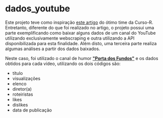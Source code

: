 # dados_youtube
Este projeto teve como inspiração [este artigo](https://blog.curso-r.com/posts/2020-01-06-porta/) do ótimo time da Curso-R. Entretanto, diferente do que foi realizado no artigo, o projeto possui uma parte exemplificando como baixar alguns dados de um canal do YouTube utilizando exclusivamente webscraping e outra utilizando a API disponibilizada para esta finalidade. Além disto, uma terceira parte realiza algumas análises a partir dos dados baixados.

Neste caso, foi utilizado o canal de humor <b>["Porta dos Fundos"](https://www.youtube.com/user/portadosfundos)</b> e os dados obtidos para cada vídeo, utilizando os dois códigos são:

* título
* visualizações
* elenco
* diretor(a)
* roteiristas
* likes
* dislikes
* data de publicação
